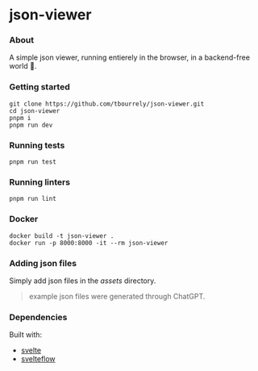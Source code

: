 # json-viewer

### About

A simple json viewer, running entierely in the browser, in a backend-free world :raised_hands:.

### Getting started

```
git clone https://github.com/tbourrely/json-viewer.git
cd json-viewer
pnpm i
pnpm run dev
```

### Running tests

```
pnpm run test
```

### Running linters

```
pnpm run lint
```

### Docker

```
docker build -t json-viewer .
docker run -p 8000:8000 -it --rm json-viewer
```

### Adding json files

Simply add json files in the *assets* directory.

> example json files were generated through ChatGPT.

### Dependencies

Built with:
* [svelte](https://svelte.dev/)
* [svelteflow](https://svelteflow.dev/)
